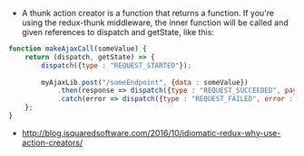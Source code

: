 - A thunk action creator is a function that returns a function. If you're using the redux-thunk middleware, the inner function will be called and given references to dispatch and getState, like this:

```javascript
function makeAjaxCall(someValue) {
    return (dispatch, getState) => {
        dispatch({type : "REQUEST_STARTED"});
        
        myAjaxLib.post("/someEndpoint", {data : someValue})
            .then(response => dispatch({type : "REQUEST_SUCCEEDED", payload : response})
            .catch(error => dispatch({type : "REQUEST_FAILED", error : error});    
    };
}
```

- http://blog.isquaredsoftware.com/2016/10/idiomatic-redux-why-use-action-creators/
